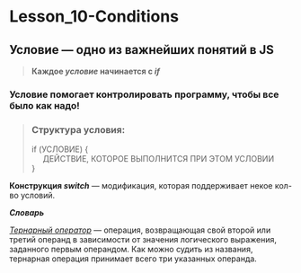 # Lesson_10-Conditions

## Условие — одно из важнейших понятий в JS

> **Каждое _условие_ начинается с _if_**

### Условие помогает контролировать программу, чтобы все было как надо!

> ### Структура условия:
> if (УСЛОВИЕ) {
><br>&nbsp;&nbsp;&nbsp;&nbsp; ДЕЙСТВИЕ, КОТОРОЕ ВЫПОЛНИТСЯ ПРИ ЭТОМ УСЛОВИИ
><br> }

**Конструкция _switch_** — модификация, которая поддерживает некое кол-во условий.

_**Словарь**_

[_Тернарный оператор_](https://ru.wikipedia.org/wiki/%D0%A2%D0%B5%D1%80%D0%BD%D0%B0%D1%80%D0%BD%D0%B0%D1%8F_%D1%83%D1%81%D0%BB%D0%BE%D0%B2%D0%BD%D0%B0%D1%8F_%D0%BE%D0%BF%D0%B5%D1%80%D0%B0%D1%86%D0%B8%D1%8F)
— операция, возвращающая свой второй или третий операнд в зависимости от значения логического выражения, заданного первым операндом. Как можно судить из названия, тернарная операция принимает
всего три указанных операнда.

